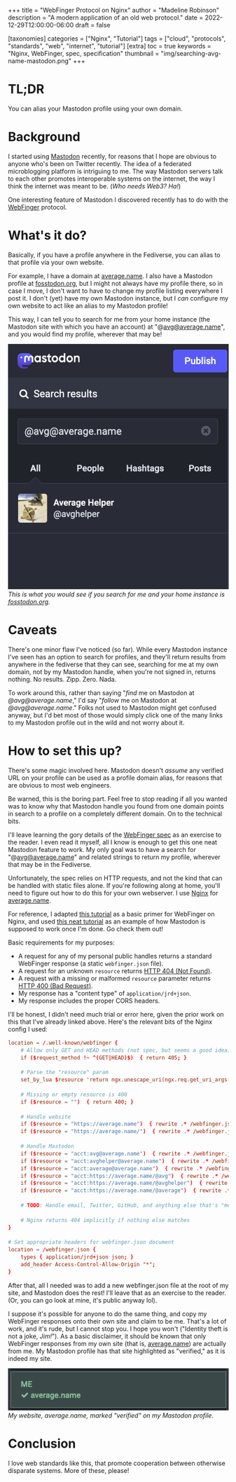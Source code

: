 +++
title = "WebFinger Protocol on Nginx"
author = "Madeline Robinson"
description = "A modern application of an old web protocol."
date = 2022-12-29T12:00:00-06:00
draft = false

[taxonomies]
categories = ["Nginx", "Tutorial"]
tags = ["cloud", "protocols", "standards", "web", "internet", "tutorial"]
[extra]
toc = true
keywords = "Nginx, WebFinger, spec, specification"
thumbnail = "img/searching-avg-name-mastodon.png"
+++

# TL;DR

You can alias your Mastodon profile using your own domain.

# Background

I started using [Mastodon](https://joinmastodon.org/) recently, for reasons that I hope are obvious to anyone who's been on Twitter recently. The idea of a federated microblogging platform is intriguing to me. The way Mastodon servers talk to each other promotes interoperable systems on the internet, the way I think the internet was meant to be. (_Who needs Web3? Ha!_)

One interesting feature of Mastodon I discovered recently has to do with the [WebFinger](https://webfinger.net/) protocol.

# What's it do?

Basically, if you have a profile anywhere in the Fediverse, you can alias to that profile via your own website.

For example, I have a domain at [average.name](https://average.name). I also have a Mastodon profile at [fosstodon.org](https://fosstodon.org/about), but I might not always have my profile there, so in case I move, I don't want to have to change my profile listing everywhere I post it. I don't (yet) have my own Mastodon instance, but I _can_ configure my own website to act like an alias to my Mastodon profile!

This way, I can tell you to search for me from your home instance (the Mastodon site with which you have an account) at "@avg@average.name", and you would find my profile, wherever that may be!

![A Mastodon search for "at A V G at average dot name." A single result appears for @avghelper on the local server.](img/searching-avg-name-mastodon.png)
_This is what you would see if you search for me and your home instance is [fosstodon.org](https://fosstodon.org/about)._

# Caveats

There's one minor flaw I've noticed (so far). While every Mastodon instance I've seen has an option to search for profiles, and they'll return results from anywhere in the fediverse that they can see, searching for me at my own domain, not by my Mastodon handle, when you're not signed in, returns nothing. No results. Zipp. Zero. Nada.

To work around this, rather than saying "_find_ me on Mastodon at _@avg@average.name_," I'd say "_follow_ me on Mastodon at _@avg@average.name_." Folks not used to Mastodon might get confused anyway, but I'd bet most of those would simply click one of the many links to my Mastodon profile out in the wild and not worry about it.

# How to set this up?

There's some magic involved here. Mastodon doesn't _assume_ any verified URL on your profile can be used as a profile domain alias, for reasons that are obvious to most web engineers.

Be warned, this is the boring part. Feel free to stop reading if all you wanted was to know why that Mastodon handle you found from one domain points in search to a profile on a completely different domain. On to the technical bits.

I'll leave learning the gory details of the [WebFinger spec](https://www.rfc-editor.org/rfc/rfc7033) as an exercise to the reader. I even read it myself, all I know is enough to get this one neat Mastodon feature to work. My only goal was to have a search for "@avg@average.name" and related strings to return my profile, wherever that may be in the Fediverse.

Unfortunately, the spec relies on HTTP requests, and not the kind that can be handled with static files alone. If you're following along at home, you'll need to figure out how to do this for your own webserver. I use [Nginx](https://www.nginx.com/) for [average.name](https://average.name).

For reference, I adapted [this tutorial](https://willnorris.com/2014/07/webfinger-with-static-files-nginx/) as a basic primer for WebFinger on Nginx, and used [this neat tutorial](https://www.hanselman.com/blog/use-your-own-user-domain-for-mastodon-discoverability-with-the-webfinger-protocol-without-hosting-a-server) as an example of how Mastodon is supposed to work once I'm done. Go check them out!

Basic requirements for my purposes:

- A request for any of my personal public handles returns a standard WebFinger response (a static `webfinger.json` file).
- A request for an unknown `resource` returns [HTTP 404 (Not Found)](https://developer.mozilla.org/en-US/docs/Web/HTTP/Status/404).
- A request with a missing or malformed `resource` parameter returns [HTTP 400 (Bad Request)](https://developer.mozilla.org/en-US/docs/Web/HTTP/Status/400).
- My response has a "content type" of `application/jrd+json`.
- My response includes the proper CORS headers.

I'll be honest, I didn't need much trial or error here, given the prior work on this that I've already linked above. Here's the relevant bits of the Nginx config I used:

```conf
location = /.well-known/webfinger {
	# Allow only GET and HEAD methods (not spec, but seems a good idea)
	if ($request_method !~ ^(GET|HEAD)$)  { return 405; }

	# Parse the "resource" param
	set_by_lua $resource 'return ngx.unescape_uri(ngx.req.get_uri_args()["resource"])';

	# Missing or empty resource is 400
	if ($resource = "")  { return 400; }

	# Handle website
	if ($resource = "https://average.name")  { rewrite .* /webfinger.json last; }
	if ($resource = "https://average.name/")  { rewrite .* /webfinger.json last; }

	# Handle Mastodon
	if ($resource = "acct:avg@average.name")  { rewrite .* /webfinger.json last; }
	if ($resource = "acct:avghelper@average.name")  { rewrite .* /webfinger.json last; }
	if ($resource = "acct:average@average.name")  { rewrite .* /webfinger.json last; }
	if ($resource = "acct:https://average.name/@avg")  { rewrite .* /webfinger.json last; }
	if ($resource = "acct:https://average.name/@avghelper")  { rewrite .* /webfinger.json last; }
	if ($resource = "acct:https://average.name/@average")  { rewrite .* /webfinger.json last; }

	# TODO: Handle email, Twitter, GitHub, and anything else that's "me"

	# Nginx returns 404 implicitly if nothing else matches
}

# Set appropriate headers for webfinger.json document
location = /webfinger.json {
	types { application/jrd+json json; }
	add_header Access-Control-Allow-Origin "*";
}
```

After that, all I needed was to add a new webfinger.json file at the root of my site, and Mastodon does the rest! I'll leave that as an exercise to the reader. (Or, you can go look at mine, it's public anyway lol).

I suppose it's possible for anyone to do the same thing, and copy my WebFinger responses onto their own site and claim to be me. That's a lot of work, and it's rude, but I cannot stop you. I hope you won't ("Identity theft is not a joke, _Jim!_"). As a basic disclaimer, it should be known that only WebFinger responses from my own site (that is, [average.name](https://average.name)) are actually from me. My Mastodon profile has that site highlighted as "verified," as it is indeed my site.

[![My website, average.name, marked "verified" on my Mastodon profile.](img/verified-average-name.png)](https://fosstodon.org/@avghelper)
_My website, average.name, marked "verified" on my Mastodon profile._

# Conclusion

I love web standards like this, that promote cooperation between otherwise disparate systems. More of these, please!
